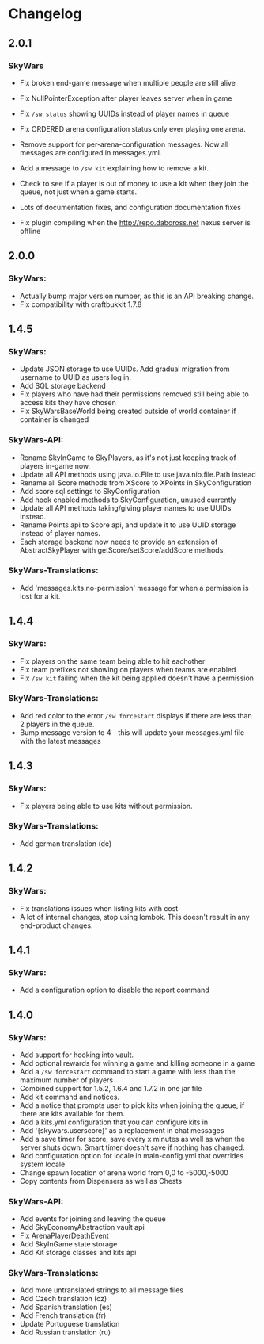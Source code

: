 Changelog
=========

2.0.1
-----

### SkyWars
* Fix broken end-game message when multiple people are still alive
* Fix NullPointerException after player leaves server when in game
* Fix `/sw status` showing UUIDs instead of player names in queue
* Fix ORDERED arena configuration status only ever playing one arena.
* Remove support for per-arena-configuration messages. Now all messages are configured in messages.yml.
* Add a message to `/sw kit` explaining how to remove a kit.
* Check to see if a player is out of money to use a kit when they join the queue, not just when a game starts.

* Lots of documentation fixes, and configuration documentation fixes
* Fix plugin compiling when the http://repo.daboross.net nexus server is offline

2.0.0
-----

### SkyWars:
* Actually bump major version number, as this is an API breaking change.
* Fix compatibility with craftbukkit 1.7.8

1.4.5
-----

### SkyWars:
* Update JSON storage to use UUIDs. Add gradual migration from username to UUID as users log in.
* Add SQL storage backend
* Fix players who have had their permissions removed still being able to access kits they have chosen
* Fix SkyWarsBaseWorld being created outside of world container if container is changed

### SkyWars-API:
* Rename SkyInGame to SkyPlayers, as it's not just keeping track of players in-game now.
* Update all API methods using java.io.File to use java.nio.file.Path instead
* Rename all Score methods from XScore to XPoints in SkyConfiguration
* Add score sql settings to SkyConfiguration
* Add hook enabled methods to SkyConfiguration, unused currently
* Update all API methods taking/giving player names to use UUIDs instead.
* Rename Points api to Score api, and update it to use UUID storage instead of player names.
* Each storage backend now needs to provide an extension of AbstractSkyPlayer with getScore/setScore/addScore methods.

### SkyWars-Translations:
* Add 'messages.kits.no-permission' message for when a permission is lost for a kit.

1.4.4
-----

### SkyWars:
* Fix players on the same team being able to hit eachother
* Fix team prefixes not showing on players when teams are enabled
* Fix `/sw kit` failing when the kit being applied doesn't have a permission

### SkyWars-Translations:
* Add red color to the error `/sw forcestart` displays if there are less than 2 players in the queue.
* Bump message version to 4 - this will update your messages.yml file with the latest messages

1.4.3
-----

### SkyWars:
* Fix players being able to use kits without permission.

### SkyWars-Translations:
* Add german translation (de)

1.4.2
-----

### SkyWars:
* Fix translations issues when listing kits with cost
* A lot of internal changes, stop using lombok. This doesn't result in any end-product changes.

1.4.1
-----

### SkyWars:
* Add a configuration option to disable the report command

1.4.0
-----

### SkyWars:
* Add support for hooking into vault.
 * Add optional rewards for winning a game and killing someone in a game
* Add a `/sw forcestart` command to start a game with less than the maximum number of players
* Combined support for 1.5.2, 1.6.4 and 1.7.2 in one jar file
* Add kit command and notices.
 * Add a notice that prompts user to pick kits when joining the queue, if there are kits available for them.
 * Add a kits.yml configuration that you can configure kits in
 * Add '{skywars.userscore}' as a replacement in chat messages
* Add a save timer for score, save every x minutes as well as when the server shuts down. Smart timer doesn't save if nothing has changed.
* Add configuration option for locale in main-config.yml that overrides system locale
* Change spawn location of arena world from 0,0 to -5000,-5000
* Copy contents from Dispensers as well as Chests

### SkyWars-API:
* Add events for joining and leaving the queue
* Add SkyEconomyAbstraction vault api
* Fix ArenaPlayerDeathEvent
* Add SkyInGame state storage
* Add Kit storage classes and kits api

### SkyWars-Translations:
* Add more untranslated strings to all message files
* Add Czech translation (cz)
* Add Spanish translation (es)
* Add French translation (fr)
* Update Portuguese translation
* Add Russian translation (ru)
